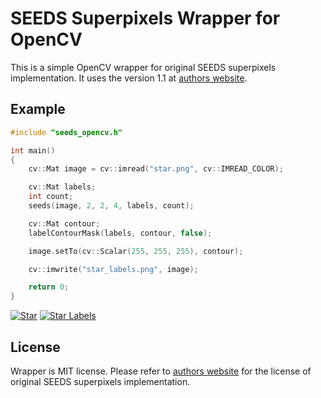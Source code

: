 # SEEDS Superpixels Wrapper for OpenCV
This is a simple OpenCV wrapper for original SEEDS superpixels implementation. It uses the version 1.1 at [authors website](http://www.mvdblive.org/seeds/).

## Example

```c++
#include "seeds_opencv.h"

int main()
{
    cv::Mat image = cv::imread("star.png", cv::IMREAD_COLOR);

    cv::Mat labels;
    int count;
    seeds(image, 2, 2, 4, labels, count);

    cv::Mat contour;
    labelContourMask(labels, contour, false);

    image.setTo(cv::Scalar(255, 255, 255), contour);

    cv::imwrite("star_labels.png", image);

    return 0;
}
```

[![Star](http://atilimcetin.com/SEEDS/star_small.png)](http://atilimcetin.com/SEEDS/star.png)
[![Star Labels](http://atilimcetin.com/SEEDS/star_labels_small.png)](http://atilimcetin.com/SEEDS/star_labels.png)


## License

Wrapper is MIT license. Please refer to [authors website](http://www.mvdblive.org/seeds/) for the license of original SEEDS superpixels implementation.
